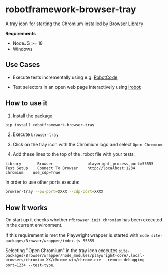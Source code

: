 # robotframework-browser-tray

A tray icon for starting the Chromium installed by [Browser Library](https://robotframework-browser.org/)

**Requirements**

- NodeJS >= 18
- Windows


## Use Cases

- Execute tests incrementally using e.g. [RobotCode](https://github.com/d-biehl/robotcode)

- Test selectors in an open web page interactively using [irobot](https://pypi.org/project/robotframework-debug/)


## How to use it

1. Install the package

```bash
pip install robotframework-browser-tray
```

2. Execute `browser-tray`

3. Click on the tray icon with the Chromium logo and select `Open Chromium`

4. Add these lines to the top of the .robot file with your tests:

```robotframework
Library       Browser               playwright_process_port=55555
Test Setup    Connect To Browser    http://localhost:1234            chromium    use_cdp=True
```

In order to use other ports execute:

```bash
browser-tray --pw-port=XXXX --cdp-port=XXXX
```

## How it works

On start up it checks whether `rfbrowser init chromium` has been executed in the current environment.

If this requirement is met the Playwright wrapper is started with `node site-packages/Browser/wrapper/index.js 55555`.

Selecting "Open Chromium" in the tray icon executes `site-packages/Browser/wrapper/node_modules/playwright-core/.local-browsers/chromium-XX/chrome-win/chrome.exe --remote-debugging-port=1234 --test-type`.

